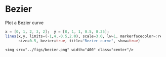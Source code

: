 # Bezier

Plot a Bezier curve

```julia
x = [0, 1, 2, 3, 2];  y = [0, 1, 1, 0.5, 0.25];
lines(x,y, limits=(-1,4,-0.5,2.0), scale=3.0, lw=1, markerfacecolor=:red,
      size=0.5, bezier=true, title="Bezier curve", show=true)
```

```@raw html
<img src="../figs/bezier.png" width="400" class="center"/>
```